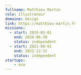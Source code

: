 ```yaml
---
fullname: Matthieu Martin
role: Illustrateur
domaine: Design
link: https://matthieu-martin.fr
missions:
  - start: 2019-02-01
    end: 2020-06-30
    status: independent
  - start: 2021-08-01
    end: 2022-12-31
    status: independent
startups:
    - eva
---
```

